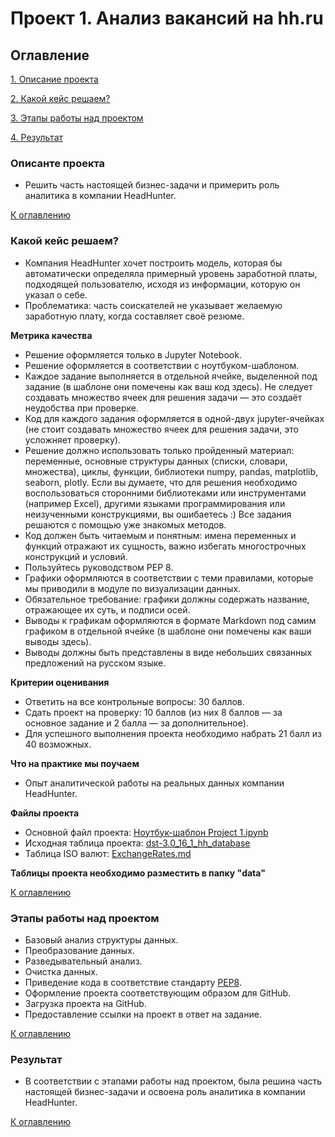 # Проект 1. Анализ вакансий на hh.ru

## Оглавление

[1. Описание проекта](https://github.com/abelogurov/sf_dst_baa/tree/main/project_1#описанте-проекта)

[2. Какой кейс решаем?](https://github.com/abelogurov/sf_dst_baa/tree/main/project_1#какой-кейс-решаем)

[3. Этапы работы над проектом](https://github.com/abelogurov/sf_dst_baa/tree/main/project_1#этапы-работы-над-проектом)

[4. Результат](https://github.com/abelogurov/sf_dst_baa/tree/main/project_1#результат)

### Описанте проекта
- Решить часть настоящей бизнес-задачи и примерить роль аналитика в компании HeadHunter.

[К оглавлению](https://github.com/abelogurov/sf_dst_baa/tree/main/project_1#оглавление) 

### Какой кейс решаем?
- Компания HeadHunter хочет построить модель, которая бы автоматически определяла примерный уровень заработной платы, подходящей пользователю, исходя из информации, которую он указал о себе.
- Проблематика: часть соискателей не указывает желаемую заработную плату, когда составляет своё резюме.

**Метрика качества**
- Решение оформляется только в Jupyter Notebook.
- Решение оформляется в соответствии с ноутбуком-шаблоном.
- Каждое задание выполняется в отдельной ячейке, выделенной под задание (в шаблоне они помечены как ваш код здесь). Не следует создавать множество ячеек для решения задачи — это создаёт неудобства при проверке.
- Код для каждого задания оформляется в одной-двух jupyter-ячейках (не стоит создавать множество ячеек для решения задачи, это усложняет проверку).
- Решение должно использовать только пройденный материал: переменные, основные структуры данных (списки, словари, множества), циклы, функции, библиотеки numpy, pandas, matplotlib, seaborn, plotly. Если вы думаете, что для решения необходимо воспользоваться сторонними библиотеками или инструментами (например Excel), другими языками программирования или неизученными конструкциями, вы ошибаетесь :) Все задания решаются с помощью уже знакомых методов.
- Код должен быть читаемым и понятным: имена переменных и функций отражают их сущность, важно избегать многострочных конструкций и условий.
- Пользуйтесь руководством PEP 8.
- Графики оформляются в соответствии с теми правилами, которые мы приводили в модуле по визуализации данных.
- Обязательное требование: графики должны содержать название, отражающее их суть, и подписи осей.
- Выводы к графикам оформляются в формате Markdown под самим графиком в отдельной ячейке (в шаблоне они помечены как ваши выводы здесь).
- Выводы должны быть представлены в виде небольших связанных предложений на русском языке.

**Критерии оценивания**
- Ответить на все контрольные вопросы: 30 баллов.
- Сдать проект на проверку: 10 баллов (из них 8 баллов — за основное задание и 2 балла — за дополнительное).
- Для успешного выполнения проекта необходимо набрать  21 балл из 40 возможных.

**Что на практике мы поучаем**
 
- Опыт аналитической работы на реальных данных компании HeadHunter.


**Файлы проекта**
- Основной файл проекта: [Ноутбук-шаблон Project 1.ipynb](https://drive.google.com/file/d/1AKviifmYtCtwF9kojM5v1JM_CAkK7rSp/view?usp=sharing)
- Исходная таблица проекта: [dst-3.0_16_1_hh_database](https://drive.google.com/file/d/1AKviifmYtCtwF9kojM5v1JM_CAkK7rSp/view?usp=sharing)
- Таблица ISO валют: [ExchangeRates.md](https://drive.google.com/file/d/1GgoKOpStMBYFbpe_Qmao4lyA8JU34mEN/view?usp=sharing)

**Таблицы проекта необходимо разместить в папку "data"**

[К оглавлению](https://github.com/abelogurov/sf_dst_baa/tree/main/project_1#оглавление) 

### Этапы работы над проектом
- Базовый анализ структуры данных.
- Преобразование данных.
- Разведывательный анализ.
- Очистка данных.
- Приведение кода в соответствие стандарту [PEP8](https://peps.python.org/pep-0008/).
- Оформление проекта соответствующим образом для GitHub.
- Загрузка проекта на GitHub.
- Предоставление ссылки на проект в ответ на задание.

[К оглавлению](https://github.com/abelogurov/sf_dst_baa/tree/main/project_1#оглавление)

### Результат
- В соответствии с этапами работы над проектом, была решина часть настоящей бизнес-задачи и освоена роль аналитика в компании HeadHunter.

[К оглавлению](https://github.com/abelogurov/sf_dst_baa/tree/main/project_1#оглавление) 